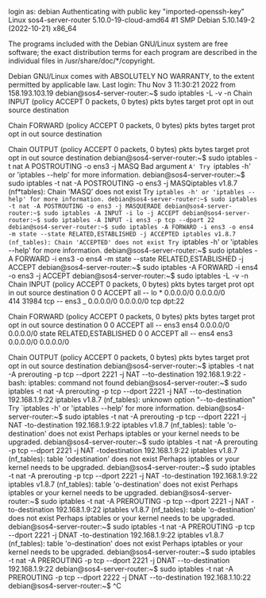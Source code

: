 login as: debian
Authenticating with public key "imported-openssh-key"
Linux sos4-server-router 5.10.0-19-cloud-amd64 #1 SMP Debian 5.10.149-2 (2022-10-21) x86_64

The programs included with the Debian GNU/Linux system are free software;
the exact distribution terms for each program are described in the
individual files in /usr/share/doc/\*/copyright.

Debian GNU/Linux comes with ABSOLUTELY NO WARRANTY, to the extent
permitted by applicable law.
Last login: Thu Nov 3 11:30:21 2022 from 158.193.103.19
debian@sos4-server-router:~$ sudo iptables -L -v -n
Chain INPUT (policy ACCEPT 0 packets, 0 bytes)
pkts bytes target prot opt in out source destination

Chain FORWARD (policy ACCEPT 0 packets, 0 bytes)
pkts bytes target prot opt in out source destination

Chain OUTPUT (policy ACCEPT 0 packets, 0 bytes)
pkts bytes target prot opt in out source destination
debian@sos4-server-router:~$ sudo iptables -t nat A POSTROUTING -o ens3 -j MASQ
Bad argument `A' Try `iptables -h' or 'iptables --help' for more information.
debian@sos4-server-router:~$ sudo iptables -t nat -A POSTROUTING -o ens3 -j MASQiptables v1.8.7 (nf*tables): Chain 'MASQ' does not exist
Try
`iptables -h' or 'iptables --help' for more information. debian@sos4-server-router:~$ sudo iptables -t nat -A POSTROUTING -o ens3 -j MASQUERADE debian@sos4-server-router:~$ sudo iptables -A INPUT -i lo -j ACCEPT debian@sos4-server-router:~$ sudo iptables -A INPUT -i ens3 -p tcp --dport 22 debian@sos4-server-router:~$ sudo iptables -A FORWARD -i ens3 -o ens4 -m state --state RELATED,ESTABLISHED -j ACCEPTED iptables v1.8.7 (nf_tables): Chain 'ACCEPTED' does not exist Try `iptables -h' or 'iptables --help' for more information.
debian@sos4-server-router:~$ sudo iptables -A FORWARD -i ens3 -o ens4 -m state --state RELATED,ESTABLISHED -j ACCEPT
debian@sos4-server-router:~$ sudo iptables -A FORWARD -i ens4 -o ens3 -j ACCEPT debian@sos4-server-router:~$ sudo iptables -L -v -n
Chain INPUT (policy ACCEPT 0 packets, 0 bytes)
pkts bytes target prot opt in out source destination
0 0 ACCEPT all -- lo * 0.0.0.0/0 0.0.0.0/0  
 414 31984 tcp -- ens3 \_ 0.0.0.0/0 0.0.0.0/0 tcp dpt:22

Chain FORWARD (policy ACCEPT 0 packets, 0 bytes)
pkts bytes target prot opt in out source destination
0 0 ACCEPT all -- ens3 ens4 0.0.0.0/0 0.0.0.0/0 state RELATED,ESTABLISHED
0 0 ACCEPT all -- ens4 ens3 0.0.0.0/0 0.0.0.0/0

Chain OUTPUT (policy ACCEPT 0 packets, 0 bytes)
pkts bytes target prot opt in out source destination
debian@sos4-server-router:~$ iptables -t nat -A prerouting -p tcp --dport 2221 -j NAT --to-destination 192.168.1.9:22
-bash: iptables: command not found
debian@sos4-server-router:~$ sudo iptables -t nat -A prerouting -p tcp --dport 2221 -j NAT --to-destination 192.168.1.9:22
iptables v1.8.7 (nf_tables): unknown option "--to-destination"
Try `iptables -h' or 'iptables --help' for more information.
debian@sos4-server-router:~$ sudo iptables -t nat -A prerouting -p tcp --dport 2221 -j NAT -to-destination 192.168.1.9:22
iptables v1.8.7 (nf_tables): table 'o-destination' does not exist
Perhaps iptables or your kernel needs to be upgraded.
debian@sos4-server-router:~$ sudo iptables -t nat -A prerouting -p tcp --dport 2221 -j NAT -todestination 192.168.1.9:22
iptables v1.8.7 (nf_tables): table 'odestination' does not exist
Perhaps iptables or your kernel needs to be upgraded.
debian@sos4-server-router:~$ sudo iptables -t nat -A prerouting -p tcp --dport 2221 -j NAT -to-destination 192.168.1.9:22
iptables v1.8.7 (nf_tables): table 'o-destination' does not exist
Perhaps iptables or your kernel needs to be upgraded.
debian@sos4-server-router:~$ sudo iptables -t nat -A PREROUTING -p tcp --dport 2221 -j NAT -to-destination 192.168.1.9:22
iptables v1.8.7 (nf_tables): table 'o-destination' does not exist
Perhaps iptables or your kernel needs to be upgraded.
debian@sos4-server-router:~$ sudo iptables -t nat -A PREROUTING -p tcp --dport 2221 -j DNAT -to-destination 192.168.1.9:22
iptables v1.8.7 (nf_tables): table 'o-destination' does not exist
Perhaps iptables or your kernel needs to be upgraded.
debian@sos4-server-router:~$ sudo iptables -t nat -A PREROUTING -p tcp --dport 2221 -j DNAT --to-destination 192.168.1.9:22
debian@sos4-server-router:~$ sudo iptables -t nat -A PREROUTING -p tcp --dport 2222 -j DNAT --to-destination 192.168.1.10:22
debian@sos4-server-router:~$ ^C
